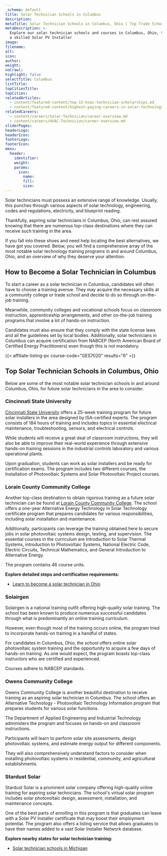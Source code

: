 ```yaml
---
_schema: default
title: Solar Technician Schools in Columbus
description:
metaTitle: Solar Technician Schools in Columbus, Ohio | Top Trade Schools
metaDescription: >-
  Explore our solar technician schools and courses in Columbus, Ohio, to become
  a skilled Solar PV Installer
image:
filename:
alt:
icon:
author:
weight:
noCrawl:
highlight: false
selectTitle: Columbus
listTitle:
topCitiesTitle:
topCities:
relatedArticles:
  - content/featured-content/top-15-hvac-technician-scholarships.md
  - content/featured-content/highest-paying-careers-in-solar-technology.md
relatedCareers:
  - content/careers/Solar-Technician/career-overview.md
  - content/careers/HVAC-Technician/career-overview.md
sliderPages:
headerLogo:
headerIcon:
footerLogo:
footerIcon:
menu:
  header:
    identifier:
    weight:
    params:
      icon:
        name:
        fill:
        size:
---
```

Solar technicians must possess an extensive range of knowledge. Usually, this punches through various aspects of solar technology, engineering, codes and regulations, electricity, and blueprint reading.

Thankfully, aspiring solar technicians in Columbus, Ohio, can rest assured knowing that there are numerous top-class destinations where they can receive such training in the area.

If you fall into these shoes and need help locating the best alternatives, we have got you covered. Below, you will find a comprehensive array of the most notable solar technology training programs in and around Columbus, Ohio, and an overview of why they deserve your attention.

## **How to Become a Solar Technician in Columbus**

To start a career as a solar technician in Columbus, candidates will often have to choose a training avenue. They may acquire the necessary skills at a community college or trade school and decide to do so through on-the-job training.

Meanwhile, community colleges and vocational schools focus on classroom instruction, apprenticeship arrangements, and other on-the-job training programs that involve a lot of hands-on instruction.

Candidates must also ensure that they comply with the state license laws and all the guidelines set by local bodies. Additionally, solar technicians in Columbus can acquire certification from NABCEP (North American Board of Certified Energy Practitioners) even though this is not mandatory.

{{< affiliate-listing-pc course-code="GES7020" results="6" >}}

## **Top Solar Technician Schools in Columbus, Ohio**

Below are some of the most notable solar technician schools in and around Columbus, Ohio, for future solar technicians in the area to consider.

### Cincinnati State University

[Cincinnati State University](https://www.cincinnatistate.edu/wdc/training-specialties/solarpv/) offers a 25-week training program for future solar installers in the area designed by ISA-certified experts. The program consists of 184 hours of training and includes topics in essential electrical maintenance, troubleshooting, sensors, and electrical controls.

While students will receive a great deal of classroom instructions, they will also be able to improve their real-world experience through extensive hands-on training sessions in the industrial controls laboratory and various operational plants.

Upon graduation, students can work as solar installers and be ready for certification exams. The program includes two different courses, the Installation of Photovoltaic Systems and Solar Photovoltaic Project courses.

### Lorain County Community College

Another top-class destination to obtain rigorous training as a future solar technician can be found at [Lorain County Community College](http://catalog.lorainccc.edu/academic-programs/engineering-business-information-technologies/alternative-energy-technology-solar-technology-one-year-technical-certificate/). The school offers a one-year Alternative Energy Technology in Solar Technology certificate program that prepares candidates for various responsibilities, including solar installation and maintenance.

Additionally, participants can leverage the training obtained here to secure jobs in solar photovoltaic systems design, testing, and supervision. The essential courses in the curriculum are Introduction to Solar Thermal Systems, introduction to Photovoltaic Systems, National Electric Code, Electric Circuits, Technical Mathematics, and General Introduction to Alternative Energy.

The program contains 46 course units.

**Explore detailed steps and certification requirements:**

* [Learn to become a solar technician in Ohio](https://toptradeschools.com/near-you/solar-technician/ohio/)

### Solairgen

Solairgen is a national training outfit offering high-quality solar training. The school has been known to produce numerous successful candidates through what is predominantly an online training curriculum.

However, even though most of the training occurs online, the program tried to incorporate hands-on training in a handful of states.

For candidates in Columbus, Ohio, the school offers online solar photovoltaic system training and the opportunity to acquire a few days of hands-on training. As one would expect, the program boasts top-class instructors who are certified and experienced.

Courses adhere to NABCEP standards.

### Owens Community College

Owens Community College is another beautiful destination to receive training as an aspiring solar technician in Columbus. The school offers an Alternative Technology - Photovoltaic Technology Information program that prepares students for various solar functions.

The Department of Applied Engineering and Industrial Technology administers the program and focuses on hands-on and classroom instructions.

Participants will learn to perform solar site assessments, design photovoltaic systems, and estimate energy output for different components.

They will also comprehensively understand factors to consider when installing photovoltaic systems in residential, community, and agricultural establishments.

### Stardust Solar

Stardust Solar is a prominent solar company offering high-quality online training for aspiring solar technicians. The school's virtual solar program includes solar photovoltaic design, assessment, installation, and maintenance concepts.

One of the best parts of enrolling in this program is that graduates can leave with a Solar PV Installer certificate that may boost their employment potential. The program also offers a listing service that allows graduates to have their names added to a vast Solar Installer Network database.

**Explore nearby states for solar technician training:**

* [Solar technician schools in Michigan](https://toptradeschools.com/near-you/solar-technician/michigan/)